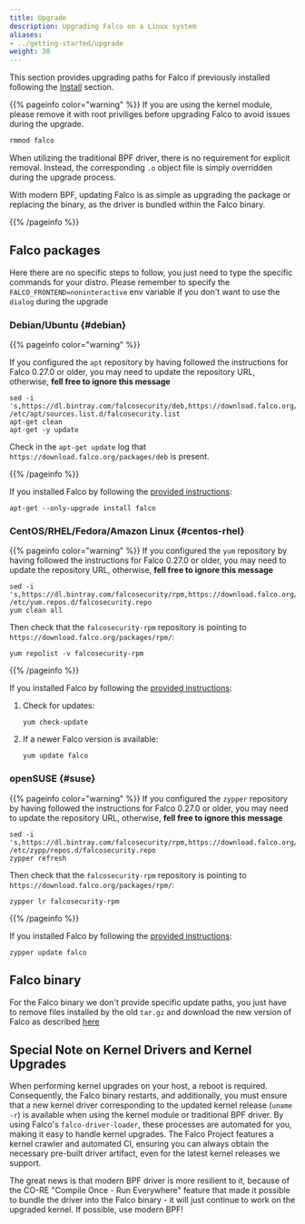```yaml
---
title: Upgrade
description: Upgrading Falco on a Linux system
aliases:
- ../getting-started/upgrade
weight: 30
---
```


This section provides upgrading paths for Falco if previously installed following the [Install](/docs/install-operate/installation/) section.

{{% pageinfo color="warning" %}}
If you are using the kernel module, please remove it with root priviliges before upgrading Falco to avoid issues during the upgrade.

```bash
rmmod falco
```

When utilizing the traditional BPF driver, there is no requirement for explicit removal. Instead, the corresponding `.o` object file is simply overridden during the upgrade process.

With modern BPF, updating Falco is as simple as upgrading the package or replacing the binary, as the driver is bundled within the Falco binary.

{{% /pageinfo %}}

## Falco packages

Here there are no specific steps to follow, you just need to type the specific commands for your distro. Please remember to specify the `FALCO_FRONTEND=noninteractive` env variable if you don't want to use the `dialog` during the upgrade

### Debian/Ubuntu {#debian}

{{% pageinfo color="warning" %}}

If you configured the `apt` repository by having followed the instructions for Falco 0.27.0 or older, you may need to update the repository URL, otherwise, **fell free to ignore this message**

```shell
sed -i 's,https://dl.bintray.com/falcosecurity/deb,https://download.falco.org/packages/deb,' /etc/apt/sources.list.d/falcosecurity.list
apt-get clean
apt-get -y update
```

Check in the `apt-get update` log that `https://download.falco.org/packages/deb` is present.

{{% /pageinfo %}}

If you installed Falco by following the [provided instructions](/docs/install-operate/installation/#installation-details):

```shell
apt-get --only-upgrade install falco
```

### CentOS/RHEL/Fedora/Amazon Linux {#centos-rhel}

{{% pageinfo color="warning" %}}
If you configured the `yum` repository by having followed the instructions for Falco 0.27.0 or older, you may need to update the repository URL, otherwise, **fell free to ignore this message**

```shell
sed -i 's,https://dl.bintray.com/falcosecurity/rpm,https://download.falco.org/packages/rpm,' /etc/yum.repos.d/falcosecurity.repo
yum clean all
```

Then check that the `falcosecurity-rpm` repository is pointing to `https://download.falco.org/packages/rpm/`:

```shell
yum repolist -v falcosecurity-rpm
```

{{% /pageinfo %}}

If you installed Falco by following the [provided instructions](/docs/install-operate/installation/#centos-rhel):

1. Check for updates:

    ```shell
    yum check-update
    ```

2. If a newer Falco version is available:

    ```shell
    yum update falco
    ```

### openSUSE {#suse}

{{% pageinfo color="warning" %}}
If you configured the `zypper` repository by having followed the instructions for Falco 0.27.0 or older, you may need to update the repository URL, otherwise, **fell free to ignore this message**

```shell
sed -i 's,https://dl.bintray.com/falcosecurity/rpm,https://download.falco.org/packages/rpm,' /etc/zypp/repos.d/falcosecurity.repo
zypper refresh
```

Then check that the `falcosecurity-rpm` repository is pointing to `https://download.falco.org/packages/rpm/`:

```shell
zypper lr falcosecurity-rpm
```

{{% /pageinfo %}}

If you installed Falco by following the [provided instructions](/docs/install-operate/installation/#suse):

```shell
zypper update falco
```

## Falco binary

For the Falco binary we don't provide specific update paths, you just have to remove files installed by the old `tar.gz` and download the new version of Falco as described [here](/docs/install-operate/installation/#falco-binary)

## Special Note on Kernel Drivers and Kernel Upgrades

When performing kernel upgrades on your host, a reboot is required. Consequently, the Falco binary restarts, and additionally, you must ensure that a new kernel driver corresponding to the updated kernel release (`uname -r`) is available when using the kernel module or traditional BPF driver. By using Falco's `falco-driver-loader`, these processes are automated for you, making it easy to handle kernel upgrades. The Falco Project features a kernel crawler and automated CI, ensuring you can always obtain the necessary pre-built driver artifact, even for the latest kernel releases we support.

The great news is that modern BPF driver is more resilient to it, because of the CO-RE "Compile Once - Run Everywhere" feature that made it possible to bundle the driver into the Falco binary - it will just continue to work on the upgraded kernel. If possible, use modern BPF!
